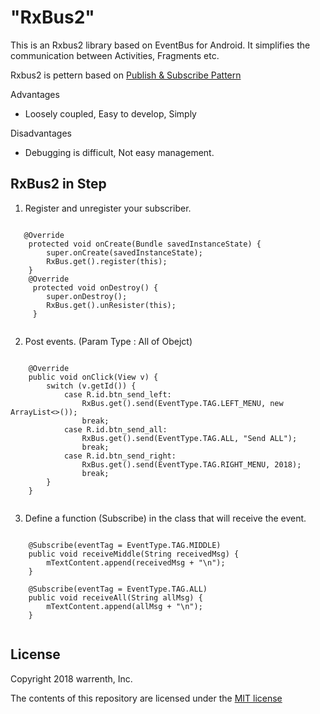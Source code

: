 "RxBus2" 
=

This is an Rxbus2 library based on EventBus for Android. 
It simplifies the communication between Activities, Fragments etc.
 
Rxbus2 is pettern based on [Publish & Subscribe Pattern](https://en.wikipedia.org/wiki/Publish%E2%80%93subscribe_pattern) 


Advantages
- Loosely coupled, Easy to develop, Simply 

Disadvantages
- Debugging is difficult, Not easy management.

RxBus2 in Step
--

1. Register and unregister your subscriber.

<pre><code>
   @Override
    protected void onCreate(Bundle savedInstanceState) {
        super.onCreate(savedInstanceState);
        RxBus.get().register(this);
    }
    @Override
     protected void onDestroy() {
        super.onDestroy();
        RxBus.get().unResister(this);
     }
 </code></pre>
  
2. Post events. (Param Type : All of Obejct)
<pre><code>     
    @Override
    public void onClick(View v) {
        switch (v.getId()) {
            case R.id.btn_send_left:
                RxBus.get().send(EventType.TAG.LEFT_MENU, new ArrayList<>());
                break;
            case R.id.btn_send_all:
                RxBus.get().send(EventType.TAG.ALL, "Send ALL");
                break;
            case R.id.btn_send_right:
                RxBus.get().send(EventType.TAG.RIGHT_MENU, 2018);
                break;
        }
    }
 </code></pre>  
     
        
3. Define a function (Subscribe) in the class that will receive the event.
        
 <pre><code>            
    @Subscribe(eventTag = EventType.TAG.MIDDLE)
    public void receiveMiddle(String receivedMsg) {
        mTextContent.append(receivedMsg + "\n");
    }

    @Subscribe(eventTag = EventType.TAG.ALL)
    public void receiveAll(String allMsg) {
        mTextContent.append(allMsg + "\n");
    }         
 </code></pre>  


License
-
Copyright 2018 warrenth, Inc.

The contents of this repository are licensed under the [MIT license](https://opensource.org/licenses/MIT)